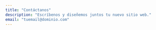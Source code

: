 ```yaml
---
title: "Contáctanos"
description: "Escríbenos y diseñemos juntos tu nuevo sitio web."
email: "tuemail@dominio.com"
---
```

